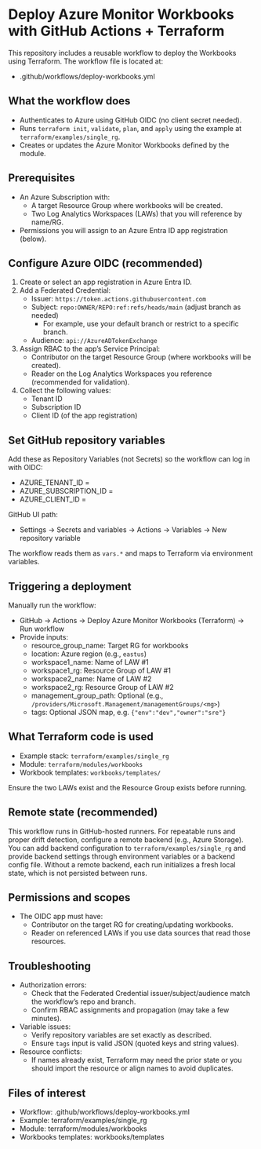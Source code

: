# Deploy Azure Monitor Workbooks with GitHub Actions + Terraform

This repository includes a reusable workflow to deploy the Workbooks using Terraform. The workflow file is located at:
- .github/workflows/deploy-workbooks.yml

## What the workflow does

- Authenticates to Azure using GitHub OIDC (no client secret needed).
- Runs `terraform init`, `validate`, `plan`, and `apply` using the example at `terraform/examples/single_rg`.
- Creates or updates the Azure Monitor Workbooks defined by the module.

## Prerequisites

- An Azure Subscription with:
  - A target Resource Group where workbooks will be created.
  - Two Log Analytics Workspaces (LAWs) that you will reference by name/RG.
- Permissions you will assign to an Azure Entra ID app registration (below).

## Configure Azure OIDC (recommended)

1) Create or select an app registration in Azure Entra ID.
2) Add a Federated Credential:
   - Issuer: `https://token.actions.githubusercontent.com`
   - Subject: `repo:OWNER/REPO:ref:refs/heads/main` (adjust branch as needed)  
     - For example, use your default branch or restrict to a specific branch.
   - Audience: `api://AzureADTokenExchange`
3) Assign RBAC to the app’s Service Principal:
   - Contributor on the target Resource Group (where workbooks will be created).
   - Reader on the Log Analytics Workspaces you reference (recommended for validation).
4) Collect the following values:
   - Tenant ID
   - Subscription ID
   - Client ID (of the app registration)

## Set GitHub repository variables

Add these as Repository Variables (not Secrets) so the workflow can log in with OIDC:

- AZURE_TENANT_ID = <your Azure Tenant ID>
- AZURE_SUBSCRIPTION_ID = <your Azure Subscription ID>
- AZURE_CLIENT_ID = <the App Registration Client ID>

GitHub UI path:
- Settings → Secrets and variables → Actions → Variables → New repository variable

The workflow reads them as `vars.*` and maps to Terraform via environment variables.

## Triggering a deployment

Manually run the workflow:

- GitHub → Actions → Deploy Azure Monitor Workbooks (Terraform) → Run workflow
- Provide inputs:
  - resource_group_name: Target RG for workbooks
  - location: Azure region (e.g., `eastus`)
  - workspace1_name: Name of LAW #1
  - workspace1_rg: Resource Group of LAW #1
  - workspace2_name: Name of LAW #2
  - workspace2_rg: Resource Group of LAW #2
  - management_group_path: Optional (e.g., `/providers/Microsoft.Management/managementGroups/<mg>`)
  - tags: Optional JSON map, e.g. `{"env":"dev","owner":"sre"}`

## What Terraform code is used

- Example stack: `terraform/examples/single_rg`
- Module: `terraform/modules/workbooks`
- Workbook templates: `workbooks/templates/`

Ensure the two LAWs exist and the Resource Group exists before running.

## Remote state (recommended)

This workflow runs in GitHub-hosted runners. For repeatable runs and proper drift detection, configure a remote backend (e.g., Azure Storage). You can add backend configuration to `terraform/examples/single_rg` and provide backend settings through environment variables or a backend config file. Without a remote backend, each run initializes a fresh local state, which is not persisted between runs.

## Permissions and scopes

- The OIDC app must have:
  - Contributor on the target RG for creating/updating workbooks.
  - Reader on referenced LAWs if you use data sources that read those resources.

## Troubleshooting

- Authorization errors:
  - Check that the Federated Credential issuer/subject/audience match the workflow’s repo and branch.
  - Confirm RBAC assignments and propagation (may take a few minutes).
- Variable issues:
  - Verify repository variables are set exactly as described.
  - Ensure `tags` input is valid JSON (quoted keys and string values).
- Resource conflicts:
  - If names already exist, Terraform may need the prior state or you should import the resource or align names to avoid duplicates.

## Files of interest

- Workflow: .github/workflows/deploy-workbooks.yml
- Example: terraform/examples/single_rg
- Module: terraform/modules/workbooks
- Workbooks templates: workbooks/templates
